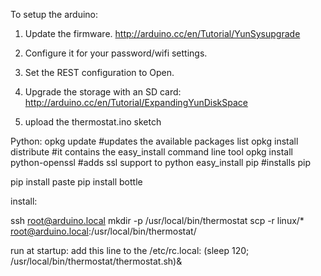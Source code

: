 

To setup the arduino:

1) Update the firmware.
http://arduino.cc/en/Tutorial/YunSysupgrade

1) Configure it for your password/wifi settings.

1) Set the REST configuration to Open.

1) Upgrade the storage with an SD card:
http://arduino.cc/en/Tutorial/ExpandingYunDiskSpace

1) upload the thermostat.ino sketch

Python:
opkg update #updates the available packages list
opkg install distribute #it contains the easy_install command line tool
opkg install python-openssl #adds ssl support to python
easy_install pip #installs pip

pip install paste
pip install bottle

install:

ssh root@arduino.local mkdir -p /usr/local/bin/thermostat
scp -r linux/* root@arduino.local:/usr/local/bin/thermostat/

run at startup:
add this line to the /etc/rc.local:
(sleep 120; /usr/local/bin/thermostat/thermostat.sh)&


